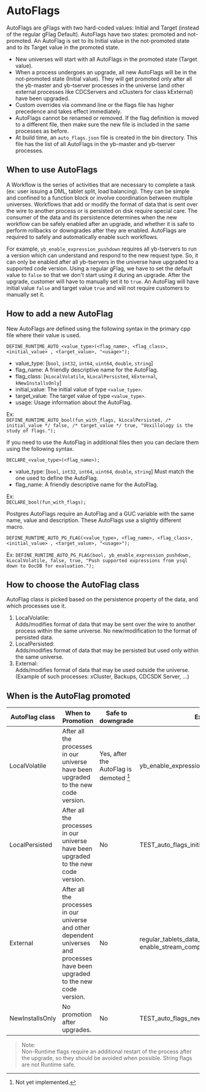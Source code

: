 # AutoFlags

AutoFlags are gFlags with two hard-coded values: Initial and Target (instead of the regular gFlag Default). AutoFlags have two states: promoted and not-promoted. An AutoFlag is set to its Initial value in the not-promoted state and to its Target value in the promoted state.

- New universes will start with all AutoFlags in the promoted state (Target value).
- When a process undergoes an upgrade, all new AutoFlags will be in the not-promoted state (Initial value). They will get promoted only after all the yb-master and yb-tserver processes in the universe (and other external processes like CDCServers and xClusters for class kExternal) have been upgraded.
- Custom overrides via command line or the flags file has higher precedence and takes effect immediately.
- AutoFlags cannot be renamed or removed. If the flag definition is moved to a different file, then make sure the new file is included in the same processes as before.
- At build time, an `auto_flags.json` file is created in the bin directory. This file has the list of all AutoFlags in the yb-master and yb-tserver processes.

## When to use AutoFlags

A Workflow is the series of activities that are necessary to complete a task (ex: user issuing a DML, tablet split, load balancing). They can be simple and confined to a function block or involve coordination between multiple universes. Workflows that add or modify the format of data that is sent over the wire to another process or is persisted on disk require special care. The consumer of the data and its persistence determines when the new workflow can be safely enabled after an upgrade, and whether it is safe to perform rollbacks or downgrades after they are enabled. AutoFlags are required to safely and automatically enable such workflows.

For example, `yb_enable_expression_pushdown` requires all yb-tservers to run a version which can understand and respond to the new request type. So, it can only be enabled after all yb-tservers in the universe have upgraded to a supported code version. Using a regular gFlag, we have to set the default value to `false` so that we don't start using it during an upgrade. After the upgrade, customer will have to manually set it to `true`. An AutoFlag will have initial value `false` and target value `true` and will not require customers to manually set it.

## How to add a new AutoFlag

New AutoFlags are defined using the following syntax in the primary cpp file where their value is used.

`DEFINE_RUNTIME_AUTO_<value_type>(<flag_name>, <flag_class>, <initial_value> , <target_value>, "<usage>");`

- value_type: [`bool`, `int32`, `int64`, `uint64`, `double`, `string`]
- flag_name: A friendly descriptive name for the AutoFlag.
- flag_class: [`kLocalVolatile`, `kLocalPersisted`, `kExternal`, `kNewInstallsOnly`]
- initial_value: The initial value of type `<value_type>`.
- target_value: The target value of type `<value_type>`.
- usage: Usage information about the AutoFlag.

Ex:  
`DEFINE_RUNTIME_AUTO_bool(fun_with_flags, kLocalPersisted, /* initial_value */ false, /* target_value */ true, "Vexillology is the study of flags.");`


If you need to use the AutoFlag in additional files then you can declare them  using the following syntax.

`DECLARE_<value_type>(<flag_name>);`

- value_type: [`bool`, `int32`, `int64`, `uint64`, `double`, `string`] Must match the one used to define the AutoFlag.
- flag_name: A friendly descriptive name for the AutoFlag.

Ex:  
`DECLARE_bool(fun_with_flags);`

Postgres AutoFlags require an AutoFlag and a GUC variable with the same name, value and description. These AutoFlags use a slightly different macro.

`DEFINE_RUNTIME_AUTO_PG_FLAG(<value_type>, <flag_name>, <flag_class>, <initial_value> , <target_value>, "<usage>");`

Ex:
`DEFINE_RUNTIME_AUTO_PG_FLAG(bool, yb_enable_expression_pushdown, kLocalVolatile, false, true, "Push supported expressions from ysql down to DocDB for evaluation.");`

## How to choose the AutoFlag class

AutoFlag class is picked based on the persistence property of the data, and which processes use it.
1. LocalVolatile:  
    Adds/modifies format of data that may be sent over the wire to another process within the same universe. No new/modification to the format of persisted data.
2. LocalPersisted:  
    Adds/modifies format of data that may be persisted but used only within the same universe.
3. External:  
    Adds/modifies format of data that may be used outside the universe. (Example of such processes: xCluster, Backups, CDCSDK Server, ...)

## When is the AutoFlag promoted

| AutoFlag class    | When to Promotion     | Safe to downgrade | Examples  |
| ---               | ---                   | ---               | ---      |
| LocalVolatile     | After all the processes in our universe have been upgraded to the new code version.   | Yes, after the AutoFlag is demoted [^1] | yb_enable_expression_pushdown |
| LocalPersisted    | After all the processes in our universe have been upgraded to the new code version.   | No | TEST_auto_flags_initialized |
| External          | After all the processes in our universe and other dependent universes and processes have been upgraded to the new code version.   | No | regular_tablets_data_block_key_value_encoding, enable_stream_compression |
| NewInstallsOnly   | No promotion after upgrades.  | No | TEST_auto_flags_new_install |

[^1]: Not yet implemented.

>Note:  
>Non-Runtime flags require an additional restart of the process after the upgrade, so they should be avoided when possible.
>String flags are not Runtime safe.
